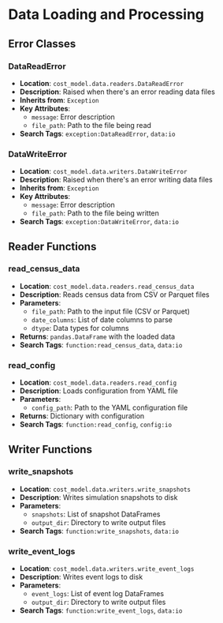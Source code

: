 # Data Loading and Processing

## Error Classes

### DataReadError
- **Location**: `cost_model.data.readers.DataReadError`
- **Description**: Raised when there's an error reading data files
- **Inherits from**: `Exception`
- **Key Attributes**:
  - `message`: Error description
  - `file_path`: Path to the file being read
- **Search Tags**: `exception:DataReadError`, `data:io`

### DataWriteError
- **Location**: `cost_model.data.writers.DataWriteError`
- **Description**: Raised when there's an error writing data files
- **Inherits from**: `Exception`
- **Key Attributes**:
  - `message`: Error description
  - `file_path`: Path to the file being written
- **Search Tags**: `exception:DataWriteError`, `data:io`

## Reader Functions

### read_census_data
- **Location**: `cost_model.data.readers.read_census_data`
- **Description**: Reads census data from CSV or Parquet files
- **Parameters**:
  - `file_path`: Path to the input file (CSV or Parquet)
  - `date_columns`: List of date columns to parse
  - `dtype`: Data types for columns
- **Returns**: `pandas.DataFrame` with the loaded data
- **Search Tags**: `function:read_census_data`, `data:io`

### read_config
- **Location**: `cost_model.data.readers.read_config`
- **Description**: Loads configuration from YAML file
- **Parameters**:
  - `config_path`: Path to the YAML configuration file
- **Returns**: Dictionary with configuration
- **Search Tags**: `function:read_config`, `config:io`

## Writer Functions

### write_snapshots
- **Location**: `cost_model.data.writers.write_snapshots`
- **Description**: Writes simulation snapshots to disk
- **Parameters**:
  - `snapshots`: List of snapshot DataFrames
  - `output_dir`: Directory to write output files
- **Search Tags**: `function:write_snapshots`, `data:io`

### write_event_logs
- **Location**: `cost_model.data.writers.write_event_logs`
- **Description**: Writes event logs to disk
- **Parameters**:
  - `event_logs`: List of event log DataFrames
  - `output_dir`: Directory to write output files
- **Search Tags**: `function:write_event_logs`, `data:io`
